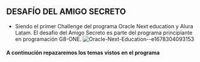 ## DESAFÍO DEL AMIGO SECRETO 

- Siendo el primer Challenge del programa Oracle Next education y Alura Latam. El desafio del Amigo Secreto es parte del programa principiante en programación G8-ONE.
![Oracle-Next-Education--e1678304093153](https://github.com/user-attachments/assets/66087c36-c156-4ce8-a96e-31498c69bfa7)
#### A continución repazaremos los temas vistos en el programa

